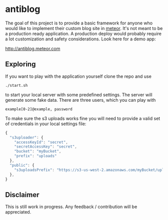 # antiblog

The goal of this project is to provide a basic framework for anyone who would like to implement
their custom blog site in [meteor](https://meteor.com). It's not meant to be a production ready
application. A production deploy would probably require a lot customization and safety
considerations. Look here for a demo app:

http://antiblog.meteor.com

## Exploring

If you want to play with the application yourself clone the repo and use
```
./start.sh
```
to start your local server with some predefined settings.
The server will generate some fake data.
There are three users, which you can play with
```
example[0-2]@example, password
```
To make sure the s3 uploads works fine you will need to provide
a valid set of credentials in your local settings file:
```javascript
{
  "s3uploader": {
    "accessKeyId": "secret",
    "secretAccessKey": "secret",
    "bucket": "myBucket",
    "prefix": "uploads"
  },
  "public": {
    "s3uploadsPrefix": "https://s3-us-west-2.amazonaws.com/myBucket/uploads/"
  },
}
```

## Disclaimer

This is still work in progress. Any feedback / contribution will be appreciated.

